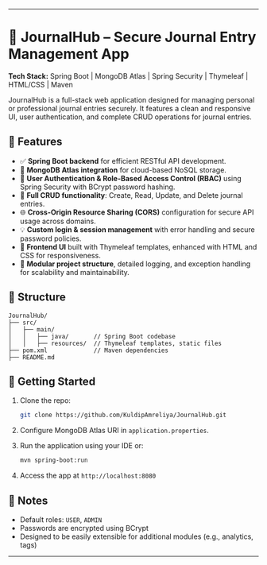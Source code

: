 
---

# 📓 JournalHub – Secure Journal Entry Management App

**Tech Stack:** Spring Boot | MongoDB Atlas | Spring Security | Thymeleaf | HTML/CSS | Maven

JournalHub is a full-stack web application designed for managing personal or professional journal entries securely. It features a clean and responsive UI, user authentication, and complete CRUD operations for journal entries.

## 🔧 Features

* ✅ **Spring Boot backend** for efficient RESTful API development.
* 💾 **MongoDB Atlas integration** for cloud-based NoSQL storage.
* 🔐 **User Authentication & Role-Based Access Control (RBAC)** using Spring Security with BCrypt password hashing.
* 🔄 **Full CRUD functionality**: Create, Read, Update, and Delete journal entries.
* 🌐 **Cross-Origin Resource Sharing (CORS)** configuration for secure API usage across domains.
* 💡 **Custom login & session management** with error handling and secure password policies.
* 🎨 **Frontend UI** built with Thymeleaf templates, enhanced with HTML and CSS for responsiveness.
* 🧱 **Modular project structure**, detailed logging, and exception handling for scalability and maintainability.

## 📁 Structure

```
JournalHub/
├── src/
│   ├── main/
│   │   ├── java/       // Spring Boot codebase
│   │   ├── resources/  // Thymeleaf templates, static files
├── pom.xml             // Maven dependencies
├── README.md
```

## 🚀 Getting Started

1. Clone the repo:

   ```bash
   git clone https://github.com/KuldipAmreliya/JournalHub.git
   ```
2. Configure MongoDB Atlas URI in `application.properties`.
3. Run the application using your IDE or:

   ```bash
   mvn spring-boot:run
   ```
4. Access the app at `http://localhost:8080`

## 📌 Notes

* Default roles: `USER`, `ADMIN`
* Passwords are encrypted using BCrypt
* Designed to be easily extensible for additional modules (e.g., analytics, tags)

---

